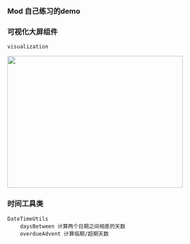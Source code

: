 ### Mod 自己练习的demo

### 可视化大屏组件
    visualization

<img src=https://p9-juejin.byteimg.com/tos-cn-i-k3u1fbpfcp/aaf0bc4ca40f44f4a2054f4e8d5260b7~tplv-k3u1fbpfcp-watermark.image width=400 height=300 />

### 时间工具类
    DateTimeUtils
        daysBetween 计算两个日期之间相差的天数
        overdueAdvent 计算临期/超期天数